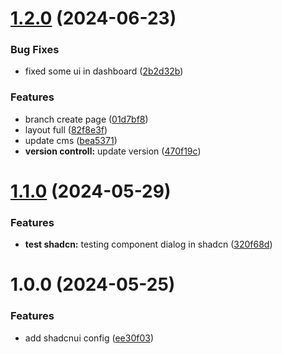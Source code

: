 # [1.2.0](https://github.com/Rockielitte/badminton-fe/compare/v1.1.0...v1.2.0) (2024-06-23)


### Bug Fixes

* fixed some ui in dashboard ([2b2d32b](https://github.com/Rockielitte/badminton-fe/commit/2b2d32b7936811e465ef72fb6242ecd8af629bde))


### Features

* branch create page ([01d7bf8](https://github.com/Rockielitte/badminton-fe/commit/01d7bf87ea602a1456cc7dbcf828a568f5950fa3))
* layout full ([82f8e3f](https://github.com/Rockielitte/badminton-fe/commit/82f8e3f31ef22f5b72485d1559a062b84ba53aad))
* update cms ([bea5371](https://github.com/Rockielitte/badminton-fe/commit/bea5371edcd4dd0c0f8ee899a12d960e7620c250))
* **version controll:** update version ([470f19c](https://github.com/Rockielitte/badminton-fe/commit/470f19c602ff041e9a69c128bec2770351ba8415))

# [1.1.0](https://github.com/Rockielitte/badminton-fe/compare/v1.0.0...v1.1.0) (2024-05-29)


### Features

* **test shadcn:** testing component dialog in shadcn ([320f68d](https://github.com/Rockielitte/badminton-fe/commit/320f68dbe6795c4ffd41b0e6b67390ff167dbf8f))

# 1.0.0 (2024-05-25)


### Features

* add shadcnui config ([ee30f03](https://github.com/Rockielitte/badminton-fe/commit/ee30f03026cba3998a77508233b325f738a8ea04))
